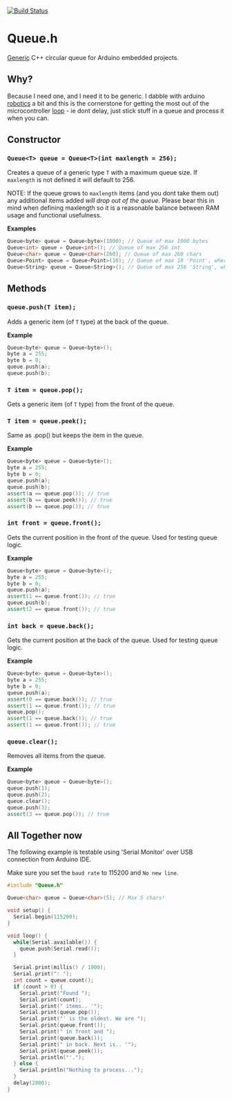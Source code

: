 [![Build Status](https://travis-ci.org/sdesalas/Arduino-Queue.h.svg)](https://travis-ci.org/sdesalas/Arduino-Queue.h)
# Queue.h

[Generic](https://en.wikipedia.org/wiki/Generic_programming) C++ circular queue for Arduino embedded projects.

## Why?

Because I need one, and I need it to be generic. I dabble with arduino [robotics](https://github.com/sdesalas/robotics) a bit and this is the cornerstone for getting the most out of the microcontroller [loop](https://www.arduino.cc/en/reference/loop) - ie dont delay, just stick stuff in a queue and process it when you can.

## Constructor

### `Queue<T> queue = Queue<T>(int maxlength = 256);`

Creates a queue of a generic type `T` with a maximum queue size. If `maxlength` is not defined it will default to 256.

NOTE: If the queue grows to `maxlength` items (and you dont take them out) any additional items added *will drop out of the queue*.
Please bear this in mind when defining maxlength so it is a reasonable balance between RAM usage and functional usefulness.

**Examples**

```cpp
Queue<byte> queue = Queue<byte>(1000); // Queue of max 1000 bytes
Queue<int> queue = Queue<int>(); // Queue of max 256 int
Queue<char> queue = Queue<char>(260); // Queue of max 260 chars
Queue<Point> queue = Queue<Point>(10); // Queue of max 10 'Point', where 'Point' is a struct 
Queue<String> queue = Queue<String>(); // Queue of max 256 'String', where 'String' is a class
```

## Methods

### `queue.push(T item);`

Adds a generic item (of `T` type) at the back of the queue.

**Example**

```cpp
Queue<byte> queue = Queue<byte>();
byte a = 255;
byte b = 0;
queue.push(a);
queue.push(b);
```

### `T item = queue.pop();`

Gets a generic item (of `T` type) from the front of the queue. 

### `T item = queue.peek();`

Same as .pop() but keeps the item in the queue.

**Example**

```cpp
Queue<byte> queue = Queue<byte>(); 
byte a = 255;
byte b = 0;
queue.push(a);
queue.push(b);
assert(a == queue.pop()); // true
assert(b == queue.peek()); // true
assert(b == queue.pop()); // true
```

### `int front = queue.front();`

Gets the current position in the front of the queue. Used for testing queue logic.

**Example**

```cpp
Queue<byte> queue = Queue<byte>(); 
byte a = 255;
byte b = 0;
queue.push(a);
assert(1 == queue.front()); // true
queue.push(b);
assert(2 == queue.front()); // true
```

### `int back = queue.back();`

Gets the current position at the back of the queue. Used for testing queue logic.

**Example**

```cpp
Queue<byte> queue = Queue<byte>(); 
byte a = 255;
byte b = 0;
queue.push(a);
assert(0 == queue.back()); // true
assert(1 == queue.front()); // true
queue.pop();
assert(1 == queue.back()); // true
assert(1 == queue.front()); // true
```

### `queue.clear();`

Removes all items from the queue.

**Example**

```cpp
Queue<byte> queue = Queue<byte>(); 
queue.push(1);
queue.push(2);
queue.clear();
queue.push(3);
assert(3 == queue.pop()); // true
```

## All Together now

The following example is testable using 'Serial Monitor' over USB connection from Arduino IDE.

Make sure you set the `baud rate` to 115200 and `No new line`.

```cpp
#include "Queue.h"

Queue<char> queue = Queue<char>(5); // Max 5 chars!

void setup() {
  Serial.begin(115200);
}

void loop() {
  while(Serial.available()) {
    queue.push(Serial.read());
  }

  Serial.print(millis() / 1000);
  Serial.print(": ");
  int count = queue.count();
  if (count > 0) {
    Serial.print("Found ");
    Serial.print(count);
    Serial.print(" items.. '");
    Serial.print(queue.pop());
    Serial.print("' is the oldest. We are ");
    Serial.print(queue.front());
    Serial.print(" in front and ");
    Serial.print(queue.back());
    Serial.print(" in back. Next is.. '");
    Serial.print(queue.peek());
    Serial.println("'.");
  } else {
    Serial.println("Nothing to process..."); 
  }
  delay(2000);
}
```
